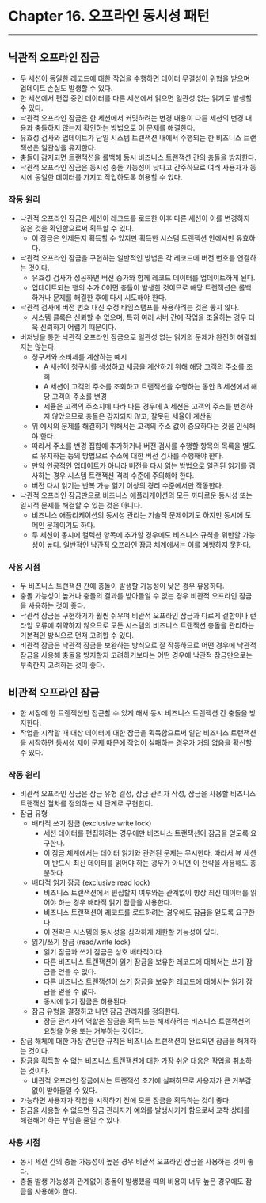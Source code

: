 # Chapter 16. 오프라인 동시성 패턴
- - -

## 낙관적 오프라인 잠금
* 두 세션이 동일한 레코드에 대한 작업을 수행하면 데이터 무결성이 위협을 받으며 업데이트 손실도 발생할 수 있다.
* 한 세션에서 편집 중인 데이터를 다른 세션에서 읽으면 일관성 없는 읽기도 발생할 수 있다.
* 낙관적 오프라인 잠금은 한 세션에서 커밋하려는 변경 내용이 다른 세션의 변경 내용과 충돌하지 않는지 확인하는 방법으로 이 문제를 해결한다.
* 유효성 검사와 업데이트가 단일 시스템 트랜잭션 내에서 수행되는 한 비즈니스 트랜잭션은 일관성을 유지한다.
* 충돌이 감지되면 트랜잭션을 롤백해 동시 비즈니스 트랜잭션 간의 충돌을 방지한다.
* 낙관적 오프라인 잠금은 동시성 충돌 가능성이 낮다고 간주하므로 여러 사용자가 동시에 동일한 데이터를 가지고 작업하도록 허용할 수 있다.

### 작동 원리
* 낙관적 오프라인 잠금은 세션이 레코드를 로드한 이후 다른 세션이 이를 변경하지 않은 것을 확인함으로써 획득할 수 있다.
  * 이 잠금은 언제든지 획득할 수 있지만 획득한 시스템 트랜잭션 안에서만 유효하다.
* 낙관적 오프라인 잠금을 구현하는 일반적인 방법은 각 레코드에 버전 번호를 연결하는 것이다.
  * 유효성 검사가 성공하면 버전 증가와 함께 레코드 데이터를 업데이트하게 된다.
  * 업데이트되는 행의 수가 0이면 충돌이 발생한 것이므로 해당 트랜잭션은 롤백하거나 문제를 해결한 후에 다시 시도해야 한다.
* 낙관적 검사에 버전 번호 대신 수정 타임스탬프를 사용하려는 것은 좋지 않다.
  * 시스템 클록은 신뢰할 수 없으며, 특히 여러 서버 간에 작업을 조율하는 경우 더욱 신뢰하기 어렵기 때문이다.
* 버저닝을 통한 낙관적 오프라인 잠금으로 일관성 없는 읽기의 문제가 완전히 해결되지는 않는다.
  * 청구서와 소비세를 계산하는 예시
    * A 세션이 청구서를 생성하고 세금을 계산하기 위해 해당 고객의 주소를 조회
    * A 세션이 고객의 주소를 조회하고 트랜잭션을 수행하는 동안 B 세션에서 해당 고객의 주소를 변경
    * 세율은 고객의 주소지에 따라 다른 경우에 A 세션은 고객의 주소를 변경하지 않았으므로 충돌은 감지되지 않고, 잘못된 세율이 계산됨
  * 위 예시의 문제를 해결하기 위해서는 고객의 주소 값이 중요하다는 것을 인식해야 한다.
  * 따라서 주소를 변경 집합에 추가하거나 버전 검사를 수행할 항목의 목록을 별도로 유지하는 등의 방법으로 주소에 대한 버전 검사를 수행해야 한다.
  * 만약 인공적인 업데이트가 아니라 버전을 다시 읽는 방법으로 일관된 읽기를 검사하는 경우 시스템 트랜잭션 격리 수준에 주의해야 한다.
  * 버전 다시 읽기는 반복 가능 읽기 이상의 경리 수준에서만 작동한다.
* 낙관적 오프라인 잠금만으로 비즈니스 애플리케이션의 모든 까다로운 동시성 또는 일시적 문제를 해결할 수 있는 것은 아니다.
  * 비즈니스 애플리케이션의 동시성 관리는 기술적 문제이기도 하지만 동시에 도메인 문제이기도 하다.
  * 두 세션이 동시에 컬렉션 항목에 추가할 경우에도 비즈니스 규칙을 위반할 가능성이 높다. 일반적인 낙관적 오프라인 잠금 체계에서는 이를 예방하지 못한다.

### 사용 시점
* 두 비즈니스 트랜잭션 간에 충돌이 발생할 가능성이 낮은 경우 유용하다.
* 충돌 가능성이 높거나 충돌의 결과를 받아들일 수 없는 경우 비관적 오프라인 잠금을 사용하는 것이 좋다.
* 낙관적 잠금은 구현하기가 훨씬 쉬우며 비관적 오프라인 잠금과 다르게 결함이나 런타임 오류에 취약하지 않으므로 모든 시스템의 비즈니스 트랜잭션 충돌을 관리하는 기본적인 방식으로 먼저 고려할 수 있다.
* 비관적 잠금은 낙관적 잠금을 보완하는 방식으로 잘 작동하므로 어떤 경우에 낙관적 잠금을 사용해 충돌을 방지할지 고려하기보다는 어떤 경우에 낙관적 잠금만으로는 부족한지 고려하는 것이 좋다.

## 비관적 오프라인 잠금
* 한 시점에 한 트랜잭션만 접근할 수 있게 해서 동시 비즈니스 트랜잭션 간 충돌을 방지한다.
* 작업을 시작할 때 대상 데이터에 대한 잠금을 획득함으로써 일단 비즈니스 트랜잭션을 시작하면 동시성 제어 문제 때문에 작업이 실패하는 경우가 거의 없음을 확신할 수 있다.

### 작동 원리
* 비관적 오프라인 잠금은 잠금 유형 결정, 잠금 관리자 작성, 잠금을 사용할 비즈니스 트랜잭션 절차를 정의하는 세 단계로 구현한다.
* 잠금 유형
  * 배타적 쓰기 잠금 (exclusive write lock)
    * 세션 데이터를 편집하려는 경우에만 비즈니스 트랜잭션이 잠금을 얻도록 요구한다.
    * 이 잠금 체계에서는 데이터 읽기와 관련된 문제는 무시한다. 따라서 뷰 세션이 반드시 최신 데이터를 읽어야 하는 경우가 아니면 이 전략을 사용해도 충분하다.
  * 배타적 읽기 잠금 (exclusive read lock)
    * 비즈니스 트랜잭션에서 편집할지 여부와는 관계없이 항상 최신 데이터를 읽어야 하는 경우 배타적 읽기 잠금을 사용한다.
    * 비즈니스 트랜잭션이 레코드를 로드하려는 경우에도 잠금을 얻도록 요구한다.
    * 이 전략은 시스템의 동시성을 심각하게 제한할 가능성이 있다.
  * 읽기/쓰기 잠금 (read/write lock)
    * 읽기 잠금과 쓰기 잠금은 상호 배타적이다.
    * 다른 비즈니스 트랜잭션이 읽기 잠금을 보유한 레코드에 대해서는 쓰기 잠금을 얻을 수 없다.
    * 다른 비즈니스 트랜잭션이 쓰기 잠금을 보유한 레코드에 대해서는 읽기 잠금을 얻을 수 없다.
    * 동시에 읽기 잠금은 허용된다.
  * 잠금 유형을 결정하고 나면 잠금 관리자를 정의한다.
    * 잠금 관리자의 역할은 잠금을 획득 또는 해제하려는 비즈니스 트랜잭션의 요청을 허용 또는 거부하는 것이다.
* 잠금 해체에 대한 가장 간단한 규칙은 비즈니스 트랜잭션이 완료되면 잠금을 해제하는 것이다.
* 잠금을 획득할 수 없는 비즈니스 트랜잭션에 대한 가장 쉬운 대응은 작업을 취소하는 것이다.
  * 비관적 오프라인 잠금에서는 트랜잭션 초기에 실패하므로 사용자가 큰 거부감 없이 받아들일 수 있다.
* 가능하면 사용자가 작업을 시작하기 전에 모든 잠금을 획득하는 것이 좋다.
* 잠금을 사용할 수 없으면 잠금 관리자가 예외를 발생시키게 함으로써 교착 상태를 해결해야 하는 부담을 줄일 수 있다.

### 사용 시점
* 동시 세션 간의 충돌 가능성이 높은 경우 비관적 오프라인 잠금을 사용하는 것이 좋다.
* 충돌 발생 가능성과 관계없이 충돌이 발생했을 때의 비용이 너무 높은 경우에도 잠금을 사용해야 한다.

